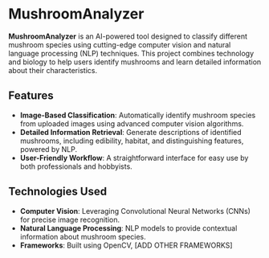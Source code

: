 # MushroomAnalyzer

**MushroomAnalyzer** is an AI-powered tool designed to classify different mushroom species using cutting-edge computer vision and natural language processing (NLP) techniques. This project combines technology and biology to help users identify mushrooms and learn detailed information about their characteristics.

## Features
- **Image-Based Classification**: Automatically identify mushroom species from uploaded images using advanced computer vision algorithms.  
- **Detailed Information Retrieval**: Generate descriptions of identified mushrooms, including edibility, habitat, and distinguishing features, powered by NLP.  
- **User-Friendly Workflow**: A straightforward interface for easy use by both professionals and hobbyists.

## Technologies Used
- **Computer Vision**: Leveraging Convolutional Neural Networks (CNNs) for precise image recognition.
- **Natural Language Processing**: NLP models to provide contextual information about mushroom species.
- **Frameworks**: Built using OpenCV, [ADD OTHER FRAMEWORKS]

